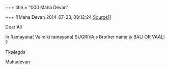 +++
title = "000 Maha Devan"

+++
[[Maha Devan	2014-07-23, 08:12:24 [Source](https://groups.google.com/g/samskrita/c/cipOhwbuLVM)]]



Dear All

  

In Ramayana( Valmiki ramayana) SUGRIVA,s Brother name is BALI OR VAALI ?

  

  

Tks&rgds

Mahadevan

